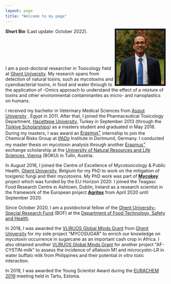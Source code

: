 ```yaml
---
layout: page
title: "Welcome to my page"
---
```

<img align="right" img width=150 src="Me.jpg" border="5">


**Short Bio** (Last update: October 2022).
<br /> <br />
<br /> <br />


<br /> <br /> I am a post-doctoral researcher in Toxicology field at [Ghent University](https://www.ugent.be/en). My research spans from detection of natural toxins, such as mycotoxins and cyanobacterial toxins, in food and water through to the application of -Omics approach to understand the effect of a mixture of toxins and other environmental contaminantes as micro- and nanoplastics on humans.

I received my bachelor in Veterinary Medical Sciences from [Assiut University](https://www.aun.edu.eg/main/) , Egypt in 2011. After that, I joined the Pharmaceutical Toxicology Department, [Hacettepe University](https://www.hacettepe.edu.tr/english), Turkey in September 2013 (through the [Türkiye Scholarships](https://www.turkiyeburslari.gov.tr/)) as a masters student and graduated in May 2016. During my masters, I was award an [Erasmus<sup>+</sup>](https://erasmus-plus.ec.europa.eu/) internship to join the Chemical Risks Group at [_IfADo_](https://www.ifado.de/ifadoen/) Institute in Dortmund, Germany. I conducted my master thesis on mycotoxin analysis through another [Erasmus<sup>+</sup>](https://erasmus-plus.ec.europa.eu/) exchange scholarship at the [University of Natural Resources and Life Sciences, Vienna](https://boku.ac.at/en/) (BOKU) in Tulln, Austria.

In August 2016, I joined the Centre of Excellence of Mycotoxicology & Public Health, [Ghent University](https://www.ugent.be/en), Belgium for my PhD to work on the mitigation of toxigenic fungi and their mycotoxins. My PhD work was part of [**Mycokey**](http://www.mycokey.eu/) project which was funded by the EU Horizon 2020. I joined the Teagasc Food Research Centre in Ashtown, Dublin, Ireland as a research scientist in the framework of the European project [**Agritox**](http://agritox.eu/) from April 2020 until September 2020.

Since October 2020, I am a postdoctoral fellow of the [Ghent University-Special Research Fund](https://www.ugent.be/nl/onderzoek/financiering/bof/postdoc/overzicht.htm) (BOF) at the [Department of Food Technology, Safety and Health](https://www.ugent.be/bw/foodscience/en/research#rFoodMicro).

In 2018, I was awarded the [VLIRUOS Global Minds Grant](https://www.ugent.be/en/research/funding/devcoop/globalmindsfund.htm) from [Ghent University](https://www.ugent.be/en) for my side project "MYCOSUGAR" to enrich our knowledge on mycotoxin occurrence in sugarcane as an important cash crop in Africa. I also obtained another [VLIRUOS Global Minds Grant](https://www.ugent.be/en/research/funding/devcoop/globalmindsfund.htm) for another project "AF-CYSTIN-milk" to assess the incidence of aflatoxin M1 and microcystin-LR in water buffalo milk from Philippines and their potential _in vitro_ toxic interaction.

In 2019, I was awarded the Young Scientist Award during the [EURACHEM 2019](https://eurachem2019.akki.ut.ee/) meeting held in Tartu, Estonia.
